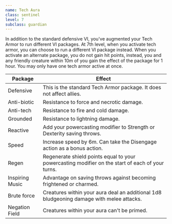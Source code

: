 ```yaml
---
name: Tech Aura
class: sentinel
level: 7
subclass: guardian
---
```

In addition to the standard defensive VI, you've augmented your Tech Armor to run different VI packages.
At 7th level, when you activate
tech armor, you can choose to run a different VI package instead. When you activate an alternate package, you
do not gain hit points, instead, you and any friendly creature within 10m of you gain
the effect of the package for 1 hour. You may only have one tech armor active at once.

Package | Effect
--- | ---
Defensive | This is the standard Tech Armor package. It does not affect allies.
Anti-biotic | Resistance to force and necrotic damage.
Anti-tech | Resistance to fire and cold damage.
Grounded | Resistance to lightning damage.
Reactive | Add your powercasting modifier to Strength or Dexterity saving throws.
Speed | Increase speed by 6m. Can take the Disengage action as a bonus action.
Regen | Regenerate shield points equal to your powercasting modifier on the start of each of your turns.
Inspiring Music | Advantage on saving throws against becoming frightened or charmed.
Brute force | Creatures within your aura deal an additional 1d8 bludgeoning damage with melee attacks.
Negation Field | Creatures within your aura can't be primed.
